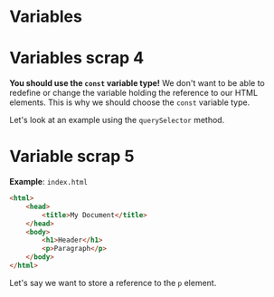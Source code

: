 # Variables

# Variables scrap 4
**You should use the `const` variable type!** We don't want to be able to redefine or change the variable holding the reference to our HTML elements. This is why we should choose the `const` variable type.

Let's look at an example using the `querySelector` method.

# Variable scrap 5

**Example**: `index.html`

```html
<html>
    <head>
        <title>My Document</title>
    </head>
    <body>
        <h1>Header</h1>
        <p>Paragraph</p>
    </body>
</html>
```

Let's say we want to store a reference to the `p` element.
 